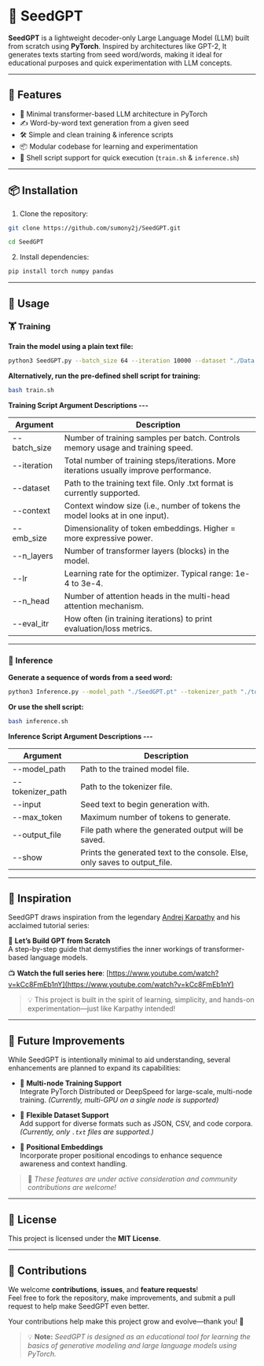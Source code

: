 # 🌱 SeedGPT

**SeedGPT** is a lightweight decoder-only Large Language Model (LLM) built from scratch using **PyTorch**. Inspired by architectures like GPT-2, It generates texts starting from seed word/words, making it ideal for educational purposes and quick experimentation with LLM concepts.

---

## 🚀 Features

- 🧠 Minimal transformer-based LLM architecture in PyTorch  
- ✍️ Word-by-word text generation from a given seed  
- 🛠️ Simple and clean training & inference scripts  
- 📦 Modular codebase for learning and experimentation  
- 📜 Shell script support for quick execution (`train.sh` & `inference.sh`)

---

## 📦 Installation

1. Clone the repository:

```bash
git clone https://github.com/sumony2j/SeedGPT.git

cd SeedGPT
```
2. Install dependencies:

```bash
pip install torch numpy pandas
```

---

## 🚀 Usage

### 🏋️ Training

**Train the model using a plain text file:**

```bash
python3 SeedGPT.py --batch_size 64 --iteration 10000 --dataset "./Data.txt" --context 256 --emb_size 384 --n_layers 6 --lr 3e-4 --n_head 6 --eval_itr 100
```

**Alternatively, run the pre-defined shell script for training:**

```bash
bash train.sh
```

**Training Script Argument Descriptions ---**

| Argument     | Description                                                                             |
|--------------|-----------------------------------------------------------------------------------------|
| --batch_size | Number of training samples per batch. Controls memory usage and training speed.         |
| --iteration  | Total number of training steps/iterations. More iterations usually improve performance. |
| --dataset    | Path to the training text file. Only .txt format is currently supported.                |
| --context    | Context window size (i.e., number of tokens the model looks at in one input).           |
| --emb_size   | Dimensionality of token embeddings. Higher = more expressive power.                     |
| --n_layers   | Number of transformer layers (blocks) in the model.                                     |
| --lr         | Learning rate for the optimizer. Typical range: 1e-4 to 3e-4.                           |
| --n_head     | Number of attention heads in the multi-head attention mechanism.                        |
| --eval_itr   | How often (in training iterations) to print evaluation/loss metrics.                    |


---


### 🧠 Inference

**Generate a sequence of words from a seed word:**

```bash
python3 Inference.py --model_path "./SeedGPT.pt" --tokenizer_path "./tokenizer.json" --input "Hello"    --max_token 10000 --output_file "./llm_output.txt" --show false
```
**Or use the shell script:**

```bash
bash inference.sh
```

**Inference Script Argument Descriptions ---**

| Argument         | Description                                                                 |
|------------------|-----------------------------------------------------------------------------|
| --model_path     | Path to the trained model file.                                             |
| --tokenizer_path | Path to the tokenizer file.                                                 |
| --input          | Seed text to begin generation with.                                         |
| --max_token      | Maximum number of tokens to generate.                                       |
| --output_file    | File path where the generated output will be saved.                         |
| --show           | Prints the generated text to the console. Else, only saves to output_file.  |

---

## 🌟 Inspiration

SeedGPT draws inspiration from the legendary [Andrej Karpathy](https://www.youtube.com/@karpathy) and his acclaimed tutorial series:

🎥 **Let’s Build GPT from Scratch**  
A step-by-step guide that demystifies the inner workings of transformer-based language models.

📺 **Watch the full series here**: [https://www.youtube.com/watch?v=kCc8FmEb1nY](https://www.youtube.com/watch?v=kCc8FmEb1nY)

> 💡 This project is built in the spirit of learning, simplicity, and hands-on experimentation—just like Karpathy intended!

---

## 🔮 Future Improvements

While SeedGPT is intentionally minimal to aid understanding, several enhancements are planned to expand its capabilities:

- 🧩 **Multi-node Training Support**  
  Integrate PyTorch Distributed or DeepSpeed for large-scale, multi-node training.
  *(Currently, multi-GPU on a single node is supported)*

- 📂 **Flexible Dataset Support**  
  Add support for diverse formats such as JSON, CSV, and code corpora.  
  *(Currently, only `.txt` files are supported.)*

- 🧠 **Positional Embeddings**  
  Incorporate proper positional encodings to enhance sequence awareness and context handling.

> 🚧 *These features are under active consideration and community contributions are welcome!*

---

## 📜 License

This project is licensed under the **MIT License**.

---

## 🤝 Contributions

We welcome **contributions**, **issues**, and **feature requests**!  
Feel free to fork the repository, make improvements, and submit a pull request to help make SeedGPT even better.

Your contributions help make this project grow and evolve—thank you! 🙏

> 💡 **Note:** *SeedGPT is designed as an educational tool for learning the basics of generative modeling and large language models using PyTorch.*
